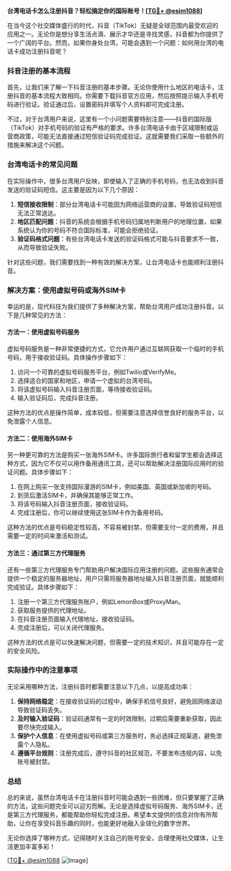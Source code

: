 **台湾电话卡怎么注册抖音？轻松搞定你的国际账号！[[TG💪+ @esim1088](https://t.me/s/esim1088)]**

在当今这个社交媒体盛行的时代，抖音（TikTok）无疑是全球范围内最受欢迎的应用之一。无论你是想分享生活点滴、展示才华还是寻找灵感，抖音都为你提供了一个广阔的平台。然而，如果你身处台湾，可能会遇到一个问题：如何用台湾的电话卡成功注册抖音呢？

### 抖音注册的基本流程

首先，让我们来了解一下抖音注册的基本步骤。无论你使用什么地区的电话卡，注册抖音的基本流程大致相同。你需要下载抖音官方应用，然后按照提示输入手机号码进行验证。验证通过后，设置密码并填写个人资料即可完成注册。

不过，对于台湾用户来说，这里有一个小问题需要特别注意——抖音的国际版（TikTok）对手机号码的验证有严格的要求。许多台湾电话卡由于区域限制或运营商政策，可能无法直接通过短信验证码完成验证。这就需要我们采取一些额外的措施来解决这个问题。

### 台湾电话卡的常见问题

在实际操作中，很多台湾用户反映，即使输入了正确的手机号码，也无法收到抖音发送的验证码短信。这主要是因为以下几个原因：

1. **短信接收限制**：部分台湾电话卡可能因为网络运营商的设置，导致验证码短信无法正常送达。
2. **地区匹配问题**：抖音的系统会根据手机号码归属地判断用户的地理位置，如果系统认为你的号码不符合国际标准，可能会拒绝验证。
3. **验证码格式问题**：有些台湾电话卡发送的验证码格式可能与抖音要求不一致，从而导致验证失败。

针对这些问题，我们需要找到一种有效的解决方案，让台湾电话卡也能顺利注册抖音。

### 解决方案：使用虚拟号码或海外SIM卡

幸运的是，现代科技为我们提供了多种解决方案，帮助台湾用户成功注册抖音。以下是几种常见的方法：

#### 方法一：使用虚拟号码服务

虚拟号码服务是一种非常便捷的方式，它允许用户通过互联网获取一个临时的手机号码，用于接收验证码。具体操作步骤如下：

1. 访问一个可靠的虚拟号码服务平台，例如Twilio或VerifyMe。
2. 选择适合的国家和地区，申请一个虚拟的台湾号码。
3. 将该虚拟号码输入抖音注册页面，等待接收验证码。
4. 输入验证码后，完成抖音注册。

这种方法的优点是操作简单，成本较低，但需要注意选择信誉良好的服务平台，以免泄露个人信息。

#### 方法二：使用海外SIM卡

另一种更可靠的方法是购买一张海外SIM卡。许多国际旅行者和留学生都会选择这种方式，因为它不仅可以用作备用通讯工具，还可以帮助解决注册国际应用时的验证问题。具体步骤如下：

1. 在网上购买一张支持国际漫游的SIM卡，例如美国、英国或新加坡的号码。
2. 到货后激活SIM卡，并确保其能够正常工作。
3. 将该号码输入抖音注册页面，接收验证码。
4. 完成注册后，你可以继续使用这张SIM卡作为备用号码。

这种方法的优点是号码稳定性较高，不容易被封禁，但需要支付一定的费用，并且需要一定的时间来激活和测试。

#### 方法三：通过第三方代理服务

还有一些第三方代理服务专门帮助用户解决国际应用注册的问题。这些服务通常会提供一个稳定的服务器地址，用户只需将服务器地址输入抖音注册页面，就能顺利完成验证。具体步骤如下：

1. 注册一个第三方代理服务账户，例如LemonBox或ProxyMan。
2. 获取服务提供的代理地址。
3. 在抖音注册页面输入代理地址，接收验证码。
4. 完成注册后，可以关闭代理服务。

这种方法的优点是可以快速解决问题，但需要一定的技术知识，并且可能存在一定的安全风险。

### 实际操作中的注意事项

无论采用哪种方法，注册抖音时都需要注意以下几点，以提高成功率：

1. **保持网络稳定**：在接收验证码的过程中，确保手机信号良好，避免因网络波动导致验证码丢失。
2. **及时输入验证码**：验证码通常有一定的时效限制，过期后需要重新获取，因此要尽快完成输入。
3. **保护个人信息**：在使用虚拟号码或第三方服务时，务必选择正规渠道，避免泄露个人隐私。
4. **遵循平台规则**：注册完成后，遵守抖音的社区规范，不要发布违规内容，以免账号被封禁。

### 总结

总的来说，虽然台湾电话卡在注册抖音时可能会遇到一些困难，但只要掌握了正确的方法，这些问题完全可以迎刃而解。无论是选择虚拟号码服务、海外SIM卡，还是第三方代理服务，都能帮助你轻松完成注册。希望本文提供的信息对你有所帮助，让你在享受抖音乐趣的同时，也能更好地融入全球化的数字世界。

无论你选择了哪种方式，记得随时关注自己的账号安全，合理使用社交媒体，让生活更加丰富多彩！

[[TG💪+ @esim1088](https://t.me/s/esim1088) ![Image](https://i.postimg.cc/4NQfJmqS/Snipaste-2025-05-13-00-14-12.png)]